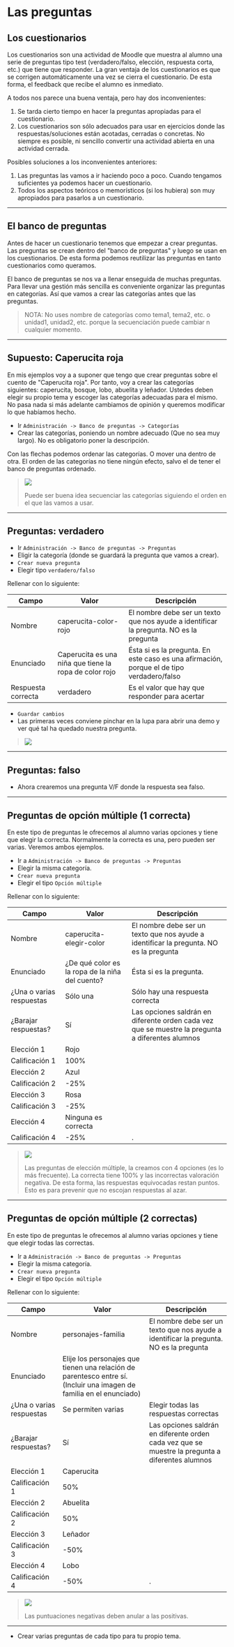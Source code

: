 
# Las preguntas

## Los cuestionarios

Los cuestionarios son una actividad de Moodle que muestra al alumno una serie de preguntas tipo test (verdadero/falso, elección, respuesta corta, etc.) que tiene que responder. La gran ventaja de los cuestionarios es que se corrigen automáticamente una vez se cierra el cuestionario. De esta forma, el feedback que recibe el alumno es inmediato.

A todos nos parece una buena ventaja, pero hay dos inconvenientes:
1. Se tarda cierto tiempo en hacer la preguntas apropiadas para el cuestionario.
2. Los cuestionarios son sólo adecuados para usar en ejercicios donde las respuestas/soluciones están acotadas, cerradas o concretas. No siempre es posible, ni sencillo convertir una actividad abierta en una actividad cerrada.

Posibles soluciones a los inconvenientes anteriores:
1. Las preguntas las vamos a ir haciendo poco a poco. Cuando tengamos suficientes ya podemos hacer un cuestionario.
2. Todos los aspectos teóricos o memorísticos (si los hubiera) son muy apropiados para pasarlos a un cuestionario.

---

## El banco de preguntas

Antes de hacer un cuestionario tenemos que empezar a crear preguntas. Las preguntas se crean dentro del "banco de preguntas" y luego se usan en los cuestionarios. De esta forma podemos reutilizar las preguntas en tanto cuestionarios como queramos.

El banco de preguntas se nos va a llenar enseguida de muchas preguntas. Para llevar una gestión más sencilla es conveniente organizar las preguntas en categorías. Así que vamos a crear las categorías antes que las preguntas.

> NOTA: No uses nombre de categorías como tema1, tema2, etc. o unidad1, unidad2, etc. porque la secuenciación puede cambiar n cualquier momento.

---

## Supuesto: Caperucita roja

En mis ejemplos voy a a suponer que tengo que crear preguntas sobre el cuento de "Caperucita roja". Por tanto, voy a crear las categorías siguientes: caperucita, bosque, lobo, abuelita y leñador. Ustedes deben elegir su propio tema y escoger las categorías adecuadas para el mismo. No pasa nada si más adelante cambiamos de opinión y queremos modificar lo que habíamos hecho.

* Ir `Administración -> Banco de preguntas -> Categorías`
* Crear las categorías, poniendo un nombre adecuado (Que no sea muy largo). No es obligatorio poner la descripción.

Con las flechas podemos ordenar las categorías. O mover una dentro de otra. El orden de las categorías no tiene ningún efecto, salvo el de tener el banco de preguntas ordenado.

> ![](./files/preguntas-categorias.png)
>
> Puede ser buena idea secuenciar las categorías siguiendo el orden en el que las vamos a usar.

---

## Preguntas: verdadero

* Ir `Administración -> Banco de preguntas -> Preguntas`
* Eligir la categoría (donde se guardará la pregunta que vamos a crear).
* `Crear nueva pregunta`
* Elegir tipo `verdadero/falso`

Rellenar con lo siguiente:

| Campo     | Valor                      | Descripción |
| --------- | -------------------------- | ----------- |
| Nombre    | caperucita-color-rojo      | El nombre debe ser un texto que nos ayude a identificar la pregunta. NO es la pregunta |
| Enunciado | Caperucita es una niña que tiene la ropa de color rojo | Ésta si es la pregunta. En este caso es una afirmación, porque el de tipo verdadero/falso |
| Respuesta correcta | verdadero | Es el valor que hay que responder para acertar |

* `Guardar cambios`
* Las primeras veces conviene pinchar en la lupa para abrir una demo y ver qué tal ha quedado nuestra pregunta.

> ![](./files/preguntas-verdadero-falso.png)

---

## Preguntas: falso

* Ahora crearemos una pregunta V/F donde la respuesta sea falso.

---

## Preguntas de opción múltiple (1 correcta)

En este tipo de preguntas le ofrecemos al alumno varias opciones y tiene que elegir la correcta. Normalmente la correcta es una, pero pueden ser varias. Veremos ambos ejemplos.

* Ir a `Administración -> Banco de preguntas -> Preguntas`
* Elegir la misma categoría.
* `Crear nueva pregunta`
* Elegir el tipo `Opción múltiple`

Rellenar con lo siguiente:

| Campo     | Valor                      | Descripción |
| --------- | -------------------------- | ----------- |
| Nombre    | caperucita-elegir-color    | El nombre debe ser un texto que nos ayude a identificar la pregunta. NO es la pregunta |
| Enunciado | ¿De qué color es la ropa de la niña del cuento? | Ésta si es la pregunta. |
| ¿Una o varias respuestas | Sólo una | Sólo hay una respuesta correcta |
| ¿Barajar respuestas? | Sí | Las opciones saldrán en diferente orden cada vez que se muestre la pregunta a diferentes alumnos |
| Elección 1 | Rojo ||
| Calificación 1 | 100% ||
| Elección 2 | Azul ||
| Calificación 2 | -25% ||
| Elección 3 | Rosa ||
| Calificación 3 | -25% ||
| Elección 4 | Ninguna es correcta ||
| Calificación 4 | -25% |.|

> ![](./files/preguntas-eleccion1.png)
>
> Las preguntas de elección múltiple, la creamos con 4 opciones (es lo más frecuente). La correcta tiene 100% y las incorrectas valoración negativa. De esta forma, las respuestas equivocadas restan puntos. Esto es para prevenir que no escojan respuestas al azar.

---

## Preguntas de opción múltiple (2 correctas)

En este tipo de preguntas le ofrecemos al alumno varias opciones y tiene que elegir todas las correctas.

* Ir a `Administración -> Banco de preguntas -> Preguntas`
* Elegir la misma categoría.
* `Crear nueva pregunta`
* Elegir el tipo `Opción múltiple`

Rellenar con lo siguiente:

| Campo     | Valor                      | Descripción |
| --------- | -------------------------- | ----------- |
| Nombre    | personajes-familia        | El nombre debe ser un texto que nos ayude a identificar la pregunta. NO es la pregunta |
| Enunciado | Elije los personajes que tienen una relación de parentesco entre sí. (Incluir una imagen de familia en el enunciado)| |
| ¿Una o varias respuestas | Se permiten varias | Elegir todas las respuestas correctas|
| ¿Barajar respuestas? | Sí | Las opciones saldrán en diferente orden cada vez que se muestre la pregunta a diferentes alumnos |
| Elección 1 | Caperucita ||
| Calificación 1 | 50% ||
| Elección 2 | Abuelita ||
| Calificación 2 | 50% ||
| Elección 3 | Leñador ||
| Calificación 3 | -50% ||
| Elección 4 | Lobo ||
| Calificación 4 | -50% |.|

> ![](./files/preguntas-eleccion2.png)
>
> Las puntuaciones negativas deben anular a las positivas.

---

* Crear varias preguntas de cada tipo para tu propio tema.
